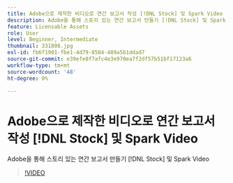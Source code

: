 ```yaml
---
title: Adobe으로 제작한 비디오로 연간 보고서 작성 [!DNL Stock] 및 Spark Video
description: Adobe을 통해 스토리 있는 연간 보고서 만들기 [!DNL Stock] 및 Spark Video
feature: Licensable Assets
role: User
level: Beginner, Intermediate
thumbnail: 331808.jpg
exl-id: fb6f1901-fbe1-4d79-8584-489a5b1ddad7
source-git-commit: e39efe0f7afc4e3e970ea7f2df57b51bf17123a6
workflow-type: tm+mt
source-wordcount: '48'
ht-degree: 0%

---
```


# Adobe으로 제작한 비디오로 연간 보고서 작성 [!DNL Stock] 및 Spark Video

Adobe을 통해 스토리 있는 연간 보고서 만들기 [!DNL Stock] 및 Spark Video

>[!VIDEO](https://video.tv.adobe.com/v/331808?hidetitle=true)
